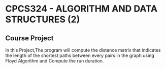 # CPCS324 - ALGORITHM AND DATA STRUCTURES (2)
## Course Project
In this Project,The program will compute the distance matrix that indicates the length of the shortest paths between every pairs in the graph using Floyd Algorithm and Compute the run duration.
